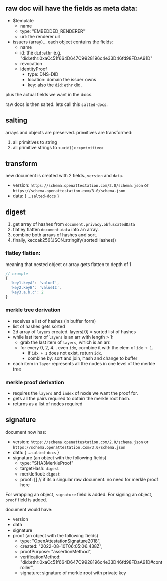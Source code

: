 ## raw doc will have the fields as meta data:
- $template
  - name
  - type: "EMBEDDED_RENDERER"
  - url: the renderer url
- issuers (array)... each object contains the fields:
  - name
  - id: the `did:ethr` e.g. "did:ethr:0xaCc51f664D647C9928196c4e33D46fd98FDaA91D"
  - revocation
  - identityProof
    - type: DNS-DID
    - location: domain the issuer owns
    - key: also the `did:ethr` did.

plus the actual fields we want in the docs.

raw docs is then salted. lets call this `salted-docs`.

## salting
arrays and objects are preserved. primitives are transformed:
1. all primitives to string
2. all primitive strings to `<uuid()>:<primitive>`

## transform
new document is created with 2 fields, `version` and `data`.

- version: `https://schema.openattestation.com/2.0/schema.json` or `https://schema.openattestation.com/3.0/schema.json`
- data: { ...`salted-docs` }


## digest
1. get array of hashes from `document.privacy.obfuscatedData`
2. flatley flatten `document.data` into an array.
3. combine both arrays of hashes and sort.
4. finally, keccak256(JSON.stringify(sortedHashes))

### flatley flatten:
meaning that nested object or array gets flatten to depth of 1
```javascript
// example
{
  'key1.keyA': 'valueI',
  'key2.keyB': 'valueII',
  'key3.a.b.c': 2
}
```

### merkle tree derivation
- receives a list of hashes (in buffer form)
- list of hashes gets sorted
- 2d array of `layers` created. layers[0] = sorted list of hashes
- while last item of `layers` is an arr with length > 1:
  - grab the last item of `layers`, which is an arr.
  - for every 0, 2, 4... even `idx`, combine it with the elem of `idx + 1`.
    - if `idx + 1` does not exist, return `idx`.
    - combine by: sort and join, hash and change to buffer
- each item in `layer` represents all the nodes in one level of the merkle tree

### merkle proof derivation
- requires the `layers` and `index` of node we want the proof for.
- gets all the pairs required to obtain the merkle root hash.
- returns as a list of nodes required


## signature
document now has:
- version: `https://schema.openattestation.com/2.0/schema.json` or `https://schema.openattestation.com/3.0/schema.json`
- data: { ...`salted-docs` }
- signature (an object with the following fields)
  - type: "SHA3MerkleProof"
  - targetHash: `digest`
  - merkleRoot: `digest`
  - proof: [] // if its a singular raw document. no need for merkle proof here


For wrapping an object, `signature` field is added. For signing an object, `proof` field is added.

document would have:
- version
- data
- signature
- proof (an object with the following fields)
  - type: "OpenAttestationSignature2018",
  - created: "2022-08-10T06:05:06.438Z",
  - proofPurpose: "assertionMethod",
  - verificationMethod: "did:ethr:0xaCc51f664D647C9928196c4e33D46fd98FDaA91D#controller",
  - signature: signature of merkle root with private key